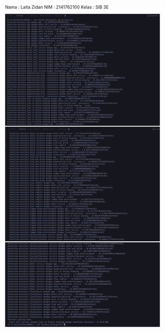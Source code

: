 Nama : Laita Zidan
NIM : 2141762100
Kelas : SIB 3E

![hasil screenshot gambar 1](assets/output1.png)
![hasil screenshot gambar 1](assets/output2.png)
![hasil screenshot gambar 1](assets/outputkorelasipalingkuat.png)
